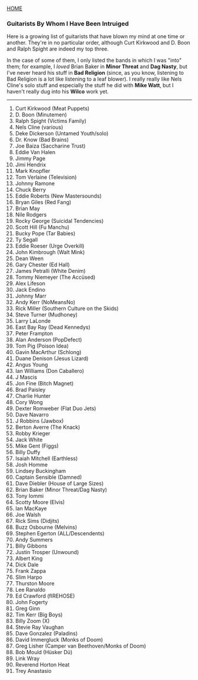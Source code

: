 <br>
<a href="/">HOME</a>

### Guitarists By Whom I Have Been Intruiged

Here is a growing list of guitarists that have blown my mind at one time or another. They're in no particular order, although Curt Kirkwood and D. Boon and Ralph Spight are indeed my top three.

In the case of some of them, I only listed the bands in which I was "into" them; for example, I _loved_ Brian Baker in **Minor Threat** and **Dag Nasty**, but I've never heard his stuff in **Bad Religion** (since, as you know, listening to Bad Religion is a lot like listening to a leaf blower). I really really like Nels Cline's solo stuff and especially the stuff he did with **Mike Watt**, but I haven't really dug into his **Wilco** work yet.

---

1. Curt Kirkwood (Meat Puppets)
1. D. Boon (Minutemen)
1. Ralph Spight (Victims Family)
3. Nels Cline (various)
4. Deke Dickerson (Untamed Youth/solo)
5. Dr. Know (Bad Brains)
6. Joe Baiza (Saccharine Trust)
7. Eddie Van Halen
8. Jimmy Page
9. Jimi Hendrix
10. Mark Knopfler
11. Tom Verlaine (Television)
12. Johnny Ramone
13. Chuck Berry
14. Eddie Roberts (New Mastersounds)
15. Bryan Giles (Red Fang)
16. Brian May
17. Nile Rodgers
18. Rocky George (Suicidal Tendencies)
19. Scott Hill (Fu Manchu)
20. Bucky Pope (Tar Babies)
21. Ty Segall
22. Eddie Roeser (Urge Overkill)
23. John Kimbrough (Walt Mink)
24. Dean Ween
25. Gary Chester (Ed Hall)
26. James Petralli (White Denim)
27. Tommy Niemeyer (The Accüsed)
28. Alex Lifeson
29. Jack Endino
30. Johnny Marr
31. Andy Kerr (NoMeansNo)
32. Rick Miller (Southern Culture on the Skids)
33. Steve Turner (Mudhoney)
34. Larry LaLonde
35. East Bay Ray (Dead Kennedys)
36. Peter Frampton
37. Alan Anderson (PopDefect)
38. Tom Pig (Poison Idea)
39. Gavin MacArthur (Schlong)
40. Duane Denison (Jesus Lizard)
41. Angus Young
42. Ian Williams (Don Caballero)
43. J Mascis
44. Jon Fine (Bitch Magnet)
45. Brad Paisley
46. Charlie Hunter
47. Cory Wong
48. Dexter Romweber (Flat Duo Jets)
49. Dave Navarro
50. J Robbins (Jawbox)
51. Berton Averre (The Knack)
52. Robby Krieger
53. Jack White
54. Mike Gent (Figgs)
55. Billy Duffy
56. Isaiah Mitchell (Earthless)
57. Josh Homme
58. Lindsey Buckingham
59. Captain Sensible (Damned)
60. Dave Diebler (House of Large Sizes)
61. Brian Baker (Minor Threat/Dag Nasty)
62. Tony Iommi
63. Scotty Moore (Elvis)
64. Ian MacKaye
65. Joe Walsh
66. Rick Sims (Didjits)
67. Buzz Osbourne (Melvins)
68. Stephen Egerton (ALL/Descendents)
69. Andy Summers
70. Billy Gibbons
71. Justin Trosper (Unwound)
72. Albert King
73. Dick Dale
74. Frank Zappa
75. Slim Harpo
76. Thurston Moore
77. Lee Ranaldo
78. Ed Crawford (fIREHOSE)
79. John Fogerty
80. Greg Ginn
81. Tim Kerr (Big Boys)
82. Billy Zoom (X)
83. Stevie Ray Vaughan
84. Dave Gonzalez (Paladins)
85. David Immergluck (Monks of Doom)
86. Greg Lisher (Camper van Beethoven/Monks of Doom)
87. Bob Mould (Hüsker Dü)
88. Link Wray
89. Reverend Horton Heat
90. Trey Anastasio
